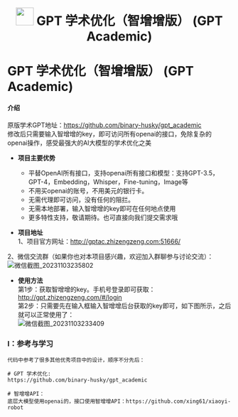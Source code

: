 # <div align=center><img src="docs/logo.png" width="40"> GPT 学术优化（智增增版） (GPT Academic)</div>

# GPT 学术优化（智增增版） (GPT Academic)

#### 介绍
原版学术GPT地址：https://github.com/binary-husky/gpt_academic     
修改后只需要输入智增增的key，即可访问所有openai的接口，免除复杂的openai操作，感受最强大的AI大模型的学术优化之美              

- **项目主要优势**  
  * 平替OpenAI所有接口，支持openai所有接口和模型：支持GPT-3.5，GPT-4，Embedding，Whisper，Fine-tuning，Image等
  * 不用买openai的账号，不用美元的银行卡。 
  * 无需代理即可访问，没有任何的阻拦。     
  * 无需本地部署，输入智增增的key即可在任何地点使用
  * 更多特性支持，敬请期待。也可直接向我们提交需求哦  

- **项目地址**   
1、项目官方网址：http://gptac.zhizengzeng.com:51666/     
       
2、微信交流群（如果你也对本项目感兴趣，欢迎加入群聊参与讨论交流）：    
![微信截图_20231103235802](https://github.com/xing61/zzz_gpt_academic/assets/38256442/33202f06-f282-4203-9ae2-c4cae92abb11)

- **使用方法**    
第1步：获取智增增的key。手机号登录即可获取：http://gpt.zhizengzeng.com/#/login  <br>
第2步：只需要先在输入框输入智增增后台获取的key即可，如下图所示，之后就可以正常使用了：<br>
![微信截图_20231103233409](https://github.com/xing61/zzz_gpt_academic/assets/38256442/f289070e-15b0-46d0-85e4-4c60cb8a4b5d)

### I：参考与学习

```
代码中参考了很多其他优秀项目中的设计，顺序不分先后：

# GPT 学术优化:
https://github.com/binary-husky/gpt_academic

# 智增增API：
底层大模型使用openai的，接口使用智增增API：https://github.com/xing61/xiaoyi-robot

```
